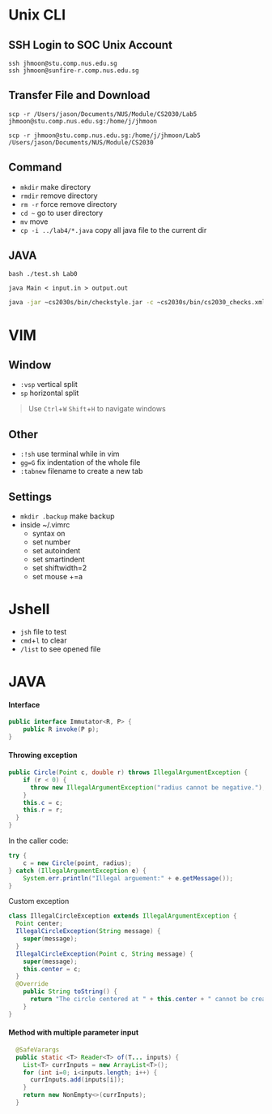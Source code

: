 # Unix CLI 

## SSH Login to SOC Unix Account

```shell
ssh jhmoon@stu.comp.nus.edu.sg
ssh jhmoon@sunfire-r.comp.nus.edu.sg
```

## Transfer File and Download

```shell
scp -r /Users/jason/Documents/NUS/Module/CS2030/Lab5 jhmoon@stu.comp.nus.edu.sg:/home/j/jhmoon

scp -r jhmoon@stu.comp.nus.edu.sg:/home/j/jhmoon/Lab5 /Users/jason/Documents/NUS/Module/CS2030
```

## Command
- `mkdir` make directory
- `rmdir` remove directory
- `rm -r` force remove directory
- `cd ~` go to user directory
- `mv` move
- `cp -i ../lab4/*.java` copy all java file to the current dir

## JAVA

``` shell
bash .∕test.sh Lab0
```

```shell
java Main < input.in > output.out
```

```bash
java -jar ~cs2030s/bin/checkstyle.jar -c ~cs2030s/bin/cs2030_checks.xml *.java
```

#  VIM

## Window

- `:vsp` vertical split
- `sp` horizontal split

> Use `Ctrl`+`W` `Shift`+`H` to navigate windows

## Other

- `:!sh` use terminal while in vim
- `gg=G` fix indentation of the whole file
- `:tabnew` filename to create a new tab

## Settings

- `mkdir .backup` make backup
- inside ~/.vimrc
	- syntax on
	- set number
	- set autoindent
	- set smartindent
	- set shiftwidth=2
	- set mouse +=a

# Jshell

- `jsh` file to test
- `cmd`+`l` to clear
- `/list` to see opened file

# JAVA

#### Interface

```java
public interface Immutator<R, P> {  
	public R invoke(P p);  
}
```

#### Throwing exception

```java
public Circle(Point c, double r) throws IllegalArgumentException {  
    if (r < 0) {  
      throw new IllegalArgumentException("radius cannot be negative.");  
    }  
    this.c = c;  
    this.r = r;  
  }  
}  
```
  
In the caller code:  

```java
try {  
    c = new Circle(point, radius);  
} catch (IllegalArgumentException e) {  
    System.err.println("Illegal arguement:" + e.getMessage());  
}
```

Custom exception

```java
class IllegalCircleException extends IllegalArgumentException {  
  Point center;  
  IllegalCircleException(String message) {  
    super(message);  
  }  
  IllegalCircleException(Point c, String message) {  
    super(message);  
    this.center = c;  
  }  
  @Override  
    public String toString() {  
      return "The circle centered at " + this.center + " cannot be created:" + getMessage();  
    }  
}
```

#### Method with multiple parameter input

```java
  @SafeVarargs
  public static <T> Reader<T> of(T... inputs) {
    List<T> currInputs = new ArrayList<T>();
    for (int i=0; i<inputs.length; i++) {
      currInputs.add(inputs[i]);
    }
    return new NonEmpty<>(currInputs);
  }
```
